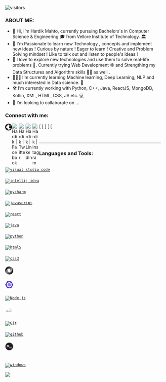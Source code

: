 ![visitors](https://visitor-badge.glitch.me/badge?page_id=page.id)

### ABOUT ME:
- 👋 Hi, I’m Hardik Mahto, currently pursuing Bachelors's in Computer Science & Engineering 🎓 from Vellore Institute of Technology. 🏛 
- 👀 I'm Passionate to learn new Technology , concepts and implement new ideas ! Curious by nature ! Eager to learn ! Creative and Problem Solving mindset !
      Like to talk out and listen to people's ideas !
- 🌱 I love to explore new technologies and use them to solve real-life problems 🤖. Currently trying Web Development 🕸️
      and Strengthing my Data Structures and Algorithm skills 👨‍🔬 as well .
- 👨🏻‍💻 I’m currently learning Machine learning, Deep Learning, NLP and much interested in Data science. 🤙
- 🛠 I’m currently working with Python, C++, Java, ReactJS, MongoDB, Kotlin, XML, HTML, CSS, JS etc. 💻
- 💞️ I’m looking to collaborate on ...

### Connect with me:

[<img align="left" alt="Hardik" width="22px" src="https://raw.githubusercontent.com/iconic/open-iconic/master/svg/globe.svg" />
[<img align="left" alt="Hardik | Facebook" width="22px" src="https://cdn.jsdelivr.net/npm/simple-icons@3.4.0/icons/facebook.svg" />
[<img align="left" alt="Hardik | Twitter" width="22px" src="https://cdn.jsdelivr.net/npm/simple-icons@v3/icons/twitter.svg" />
[<img align="left" alt="Hardik | LinkedIn" width="22px" src="https://cdn.jsdelivr.net/npm/simple-icons@v3/icons/linkedin.svg" />
[<img align="left" alt="Hardik | Instagram" width="22px" src="https://cdn.jsdelivr.net/npm/simple-icons@v3/icons/instagram.svg" />

<br />

---

### Languages and Tools:

[<code>
<img alt="visual studio code" width="26px" src="https://img.icons8.com/fluent/240/000000/visual-studio-code-2019.png" />
</code>](https://code.visualstudio.com/)
[<code>
<img alt="intellij idea" width="26px" src="https://img.icons8.com/color/240/000000/intellij-idea.png" />
</code>](https://www.jetbrains.com/idea/)
[<code>
<img alt="pycharm" width="26px" src="https://img.icons8.com/color/240/000000/pycharm.png" />
</code>](https://www.jetbrains.com/pycharm/)
[<code>
<img alt="javascript" width="26px" src="https://img.icons8.com/color/240/000000/javascript.png" />
</code>](https://developer.mozilla.org/en-US/docs/Web/JavaScript)
[<code>
<img alt="react" width="26px" src="https://img.icons8.com/color/240/000000/react-native.png" />
</code>](https://reactjs.org/)
[<code>
<img alt="java" width="26px" src="https://img.icons8.com/color/240/000000/java-coffee-cup-logo.png">
</code>](https://docs.oracle.com/en/java/)
[<code>
<img alt="python" width="26px" src="https://img.icons8.com/color/240/000000/python.png">
</code>](https://www.python.org/)
[<code>
<img alt="html5" width="26px" src="https://img.icons8.com/color/240/000000/html-5.png">
</code>](https://developer.mozilla.org/en-US/docs/Web/HTML)
[<code>
<img alt="css3" width="26px" src="https://img.icons8.com/color/240/000000/css3.png">
</code>](https://developer.mozilla.org/en-US/docs/Web/CSS)
[<code>
<img alt="json" width="26px" src="https://raw.githubusercontent.com/github/explore/80688e429a7d4ef2fca1e82350fe8e3517d3494d/topics/json/json.png">
</code>](https://www.json.org/json-en.html)
[<code>
<img alt="eslint" width="26px" src="https://raw.githubusercontent.com/github/explore/80688e429a7d4ef2fca1e82350fe8e3517d3494d/topics/eslint/eslint.png">
</code>](https://eslint.org/)
[<code>
<img alt="Node.js" width="26px" src="https://img.icons8.com/color/240/000000/nodejs.png">
</code>](https://nodejs.org/en/)
[<code>
<img alt="MySQL" width="26px" src="https://raw.githubusercontent.com/github/explore/80688e429a7d4ef2fca1e82350fe8e3517d3494d/topics/mysql/mysql.png">
</code>](https://dev.mysql.com/)
[<code>
<img alt="Git" width="26px" src="https://img.icons8.com/color/240/000000/git.png">
</code>](https://git-scm.com/)
[<code>
<img alt="github" width="26px" src="https://img.icons8.com/ios-glyphs/240/000000/github.png">
</code>](https://github.com/)
[<code>
<img alt="terminal" width="26px" src="https://raw.githubusercontent.com/github/explore/80688e429a7d4ef2fca1e82350fe8e3517d3494d/topics/terminal/terminal.png">
</code>](https://docs.microsoft.com/en-us/windows/terminal/)
<br />
[<code>
<img alt="windows" width="26px" src="https://img.icons8.com/color/240/000000/windows-10.png">
</code>](https://www.microsoft.com/en-us/windows)



<!---
TNYeti/TNYeti is a ✨ special ✨ repository because its `README.md` (this file) appears on your GitHub profile.
You can click the Preview link to take a look at your changes.
--->


<img height="180em" src="https://github-readme-stats.vercel.app/api?username=TNYeti&show_icons=true&hide_border=true&&count_private=true&include_all_commits=true" />
